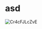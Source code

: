 # asd

![Cr4cFJLcZvE](https://user-images.githubusercontent.com/68266302/174451280-f715d2b9-092e-47bb-8af9-63b71615a775.jpg)
